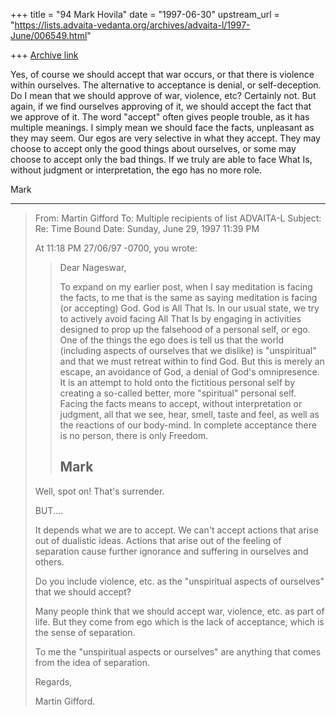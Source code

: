 +++
title = "94 Mark Hovila"
date = "1997-06-30"
upstream_url = "https://lists.advaita-vedanta.org/archives/advaita-l/1997-June/006549.html"

+++
[Archive link](https://lists.advaita-vedanta.org/archives/advaita-l/1997-June/006549.html)

Yes, of course we should accept that war occurs, or that there is violence
within ourselves.  The alternative to acceptance is denial, or
self-deception.  Do I mean that we should approve of war, violence, etc?
Certainly not.  But again, if we find ourselves approving of it, we should
accept the fact that we approve of it.  The word "accept" often gives
people trouble, as it has multiple meanings.  I simply mean we should face
the facts, unpleasant as they may seem.  Our egos are very selective in
what they accept.  They may choose to accept only the good things about
ourselves, or some may choose to accept only the bad things.  If we truly
are able to face What Is, without judgment or interpretation, the ego has
no more role.

Mark



----------
> From: Martin Gifford <marting at NSWCC.ORG.AU>
> To: Multiple recipients of list ADVAITA-L <ADVAITA-L at TAMU.EDU>
> Subject: Re: Time Bound
> Date: Sunday, June 29, 1997 11:39 PM
>
> At 11:18 PM 27/06/97 -0700, you wrote:
> >Dear Nageswar,
> >
> >To expand on my earlier post, when I say meditation is facing the facts,
to
> >me that is the same as saying meditation is facing (or accepting) God.
God
> >is All That Is.  In our usual state, we try to actively avoid facing All
> >That Is by engaging in activities designed to prop up the falsehood of a
> >personal self, or ego.  One of the things the ego does is tell us that
the
> >world (including aspects of ourselves that we dislike) is "unspiritual"
and
> >that we must retreat within to find God.  But this is merely an escape,
an
> >avoidance of God, a denial of God's omnipresence.  It is an attempt to
hold
> >onto the fictitious personal self by creating a so-called better, more
> >"spiritual" personal self.  Facing the facts means to accept, without
> >interpretation or judgment, all that we see, hear, smell, taste and
feel,
> >as well as the reactions of our body-mind.  In complete acceptance there
is
> >no person, there is only Freedom.
> >
> >Mark
> >----------
>
>
> Well, spot on! That's surrender.
>
> BUT....
>
> It depends what we are to accept. We can't accept actions that arise out
of
> dualistic ideas. Actions that arise out of the feeling of separation
cause
> further ignorance and suffering in ourselves and others.
>
> Do you include violence, etc. as the "unspiritual aspects of ourselves"
that
> we should accept?
>
> Many people think that we should accept war, violence, etc. as part of
life.
> But they come from ego which is the lack of acceptance, which is the
sense
> of separation.
>
> To me the "unspiritual aspects or ourselves" are anything that comes from
> the idea of separation.
>
> Regards,
>
> Martin Gifford.

